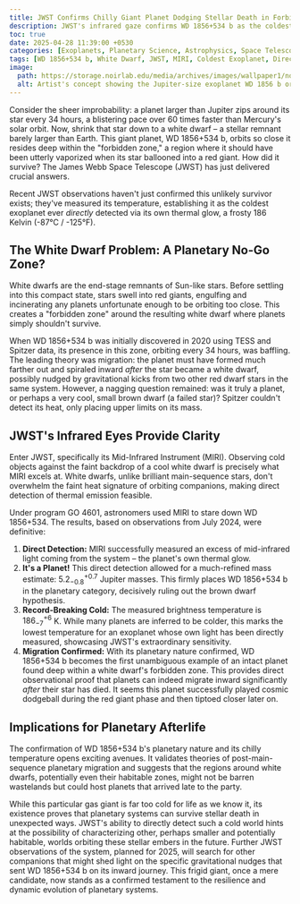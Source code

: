 ```yaml
---
title: JWST Confirms Chilly Giant Planet Dodging Stellar Death in Forbidden Zone
description: JWST's infrared gaze confirms WD 1856+534 b as the coldest exoplanet directly detected orbiting a white dwarf validating planetary migration theories.
toc: true
date: 2025-04-28 11:39:00 +0530
categories: [Exoplanets, Planetary Science, Astrophysics, Space Telescopes]
tags: [WD 1856+534 b, White Dwarf, JWST, MIRI, Coldest Exoplanet, Direct Detection, Thermal Emission, Planetary Migration, Forbidden Zone, Exoplanet Characterization, Stellar Evolution, Infrared Astronomy]
image:
  path: https://storage.noirlab.edu/media/archives/images/wallpaper1/noirlab2023a.jpg # Example direct link
  alt: Artist's concept showing the Jupiter-size exoplanet WD 1856 b orbiting its tiny white dwarf star. Image Credit - NASA’s Goddard Space Flight Center
---
```


Consider the sheer improbability: a planet larger than Jupiter zips around its star every 34 hours, a blistering pace over 60 times faster than Mercury's solar orbit. Now, shrink that star down to a white dwarf – a stellar remnant barely larger than Earth. This giant planet, WD 1856+534 b, orbits so close it resides deep within the "forbidden zone," a region where it should have been utterly vaporized when its star ballooned into a red giant. How did it survive? The James Webb Space Telescope (JWST) has just delivered crucial answers.

Recent JWST observations haven't just confirmed this unlikely survivor exists; they've measured its temperature, establishing it as the coldest exoplanet ever *directly* detected via its own thermal glow, a frosty 186 Kelvin (-87°C / -125°F).

## The White Dwarf Problem: A Planetary No-Go Zone?

White dwarfs are the end-stage remnants of Sun-like stars. Before settling into this compact state, stars swell into red giants, engulfing and incinerating any planets unfortunate enough to be orbiting too close. This creates a "forbidden zone" around the resulting white dwarf where planets simply shouldn't survive.

When WD 1856+534 b was initially discovered in 2020 using TESS and Spitzer data, its presence in this zone, orbiting every 34 hours, was baffling. The leading theory was migration: the planet must have formed much farther out and spiraled inward *after* the star became a white dwarf, possibly nudged by gravitational kicks from two other red dwarf stars in the same system. However, a nagging question remained: was it truly a planet, or perhaps a very cool, small brown dwarf (a failed star)? Spitzer couldn't detect its heat, only placing upper limits on its mass.

## JWST's Infrared Eyes Provide Clarity

Enter JWST, specifically its Mid-Infrared Instrument (MIRI). Observing cold objects against the faint backdrop of a cool white dwarf is precisely what MIRI excels at. White dwarfs, unlike brilliant main-sequence stars, don't overwhelm the faint heat signature of orbiting companions, making direct detection of thermal emission feasible.

Under program GO 4601, astronomers used MIRI to stare down WD 1856+534. The results, based on observations from July 2024, were definitive:

1.  **Direct Detection:** MIRI successfully measured an excess of mid-infrared light coming from the system – the planet's own thermal glow.
2.  **It's a Planet\!** This direct detection allowed for a much-refined mass estimate: $5.2^{+0.7}_{-0.8}$ Jupiter masses. This firmly places WD 1856+534 b in the planetary category, decisively ruling out the brown dwarf hypothesis.
3.  **Record-Breaking Cold:** The measured brightness temperature is $186^{+6}_{-7}$ K. While many planets are inferred to be colder, this marks the lowest temperature for an exoplanet whose own light has been directly measured, showcasing JWST's extraordinary sensitivity.
4.  **Migration Confirmed:** With its planetary nature confirmed, WD 1856+534 b becomes the first unambiguous example of an intact planet found deep within a white dwarf's forbidden zone. This provides direct observational proof that planets can indeed migrate inward significantly *after* their star has died. It seems this planet successfully played cosmic dodgeball during the red giant phase and then tiptoed closer later on.

## Implications for Planetary Afterlife

The confirmation of WD 1856+534 b's planetary nature and its chilly temperature opens exciting avenues. It validates theories of post-main-sequence planetary migration and suggests that the regions around white dwarfs, potentially even their habitable zones, might not be barren wastelands but could host planets that arrived late to the party.

While this particular gas giant is far too cold for life as we know it, its existence proves that planetary systems can survive stellar death in unexpected ways. JWST's ability to directly detect such a cold world hints at the possibility of characterizing other, perhaps smaller and potentially habitable, worlds orbiting these stellar embers in the future. Further JWST observations of the system, planned for 2025, will search for other companions that might shed light on the specific gravitational nudges that sent WD 1856+534 b on its inward journey. This frigid giant, once a mere candidate, now stands as a confirmed testament to the resilience and dynamic evolution of planetary systems.
